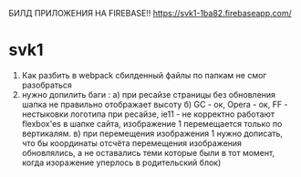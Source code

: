 БИЛД ПРИЛОЖЕНИЯ НА FIREBASE!!
https://svk1-1ba82.firebaseapp.com/

# svk1
1) Как разбить в webpack сбилденный файлы по папкам не смог разобраться
2) нужно допилить баги :
  а) при ресайзе страницы без обновления шапка не правильно отображает высоту
  б) GC - ок, Opera - ок, FF - нестыковки логотипа при ресайзе, ie11 - не корректно работают flexbox'es в шапке сайта, изображение 1 перемещается только по вертикалям.
  в) при перемещения изображения 1 нужно дописать, что бы координаты отсчёта перемещения изображения обновлялись, а не оставались теми которые были в тот момент, когда изоражение уперлось в родительский блок)
  
 
